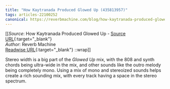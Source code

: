 ```yaml
---
title: "How Kaytranada Produced Glowed Up (435813957)"
tags: articles-22100252
canonical: https://reverbmachine.com/blog/how-kaytranada-produced-glowed-up/
---
```


[[_Source_: How Kaytranada Produced Glowed Up - [Source URL](https://reverbmachine.com/blog/how-kaytranada-produced-glowed-up/){:target="_blank"}<br>
_Author_: Reverb Machine<br>
[Readwise URL](https://readwise.io/open/435813957){:target="_blank"}
::wrap]]

Stereo width is a big part of the *Glowed Up* mix, with the 808 and synth chords being ultra-wide in the mix, and other sounds like the outro melody being completely mono. Using a mix of mono and stereoized sounds helps create a rich sounding mix, with every track having a space in the stereo spectrum.

